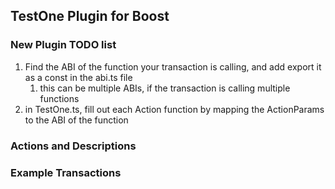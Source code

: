 ## TestOne Plugin for Boost

### New Plugin TODO list

1.  Find the ABI of the function your transaction is calling, and add export it as a const in the abi.ts file
    1.  this can be multiple ABIs, if the transaction is calling multiple functions
2.  in TestOne.ts, fill out each Action function by mapping the ActionParams to the ABI of the function



### Actions and Descriptions



### Example Transactions
